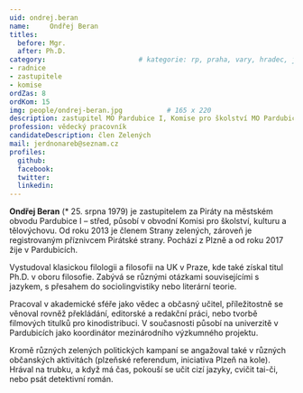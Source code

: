 ```yaml
---
uid: ondrej.beran
name:     Ondřej Beran
titles:
  before: Mgr.
  after: Ph.D.
category:                 		# kategorie: rp, praha, vary, hradec, jmk, senat
- radnice
- zastupitele
- komise
ordZas: 8
ordKom: 15
img: people/ondrej-beran.jpg           # 165 x 220
description: zastupitel MO Pardubice I, Komise pro školství MO Pardubice I # kratký popis, max 160 znaků
profession: vědecký pracovník
candidateDescription: člen Zelených
mail: jerdnonareb@seznam.cz
profiles:
  github:
  facebook:
  twitter:
  linkedin:
---
```


**Ondřej Beran** (* 25. srpna 1979) je zastupitelem za Piráty na městském obvodu Pardubice I – střed, působí v obvodní Komisi pro školství, kulturu a tělovýchovu. Od roku 2013 je členem Strany zelených, zároveň je registrovaným příznivcem Pirátské strany. Pochází z Plzně a od roku 2017 žije v Pardubicích.

Vystudoval klasickou filologii a filosofii na UK v Praze, kde také získal titul Ph.D. v oboru filosofie. Zabývá se různými otázkami souvisejícími s jazykem, s přesahem do sociolingvistiky nebo literární teorie.

Pracoval v akademické sféře jako vědec a občasný učitel, příležitostně se věnoval rovněž překládání, editorské a redakční práci, nebo tvorbě filmových titulků pro kinodistribuci. V současnosti působí na univerzitě v Pardubicích jako koordinátor mezinárodního výzkumného projektu.

Kromě různých zelených politických kampaní se angažoval také v různých občanských aktivitách (plzeňské referendum, iniciativa Plzeň na kole). Hrával na trubku, a když má čas, pokouší se učit cizí jazyky, cvičit tai-či, nebo psát detektivní román.
